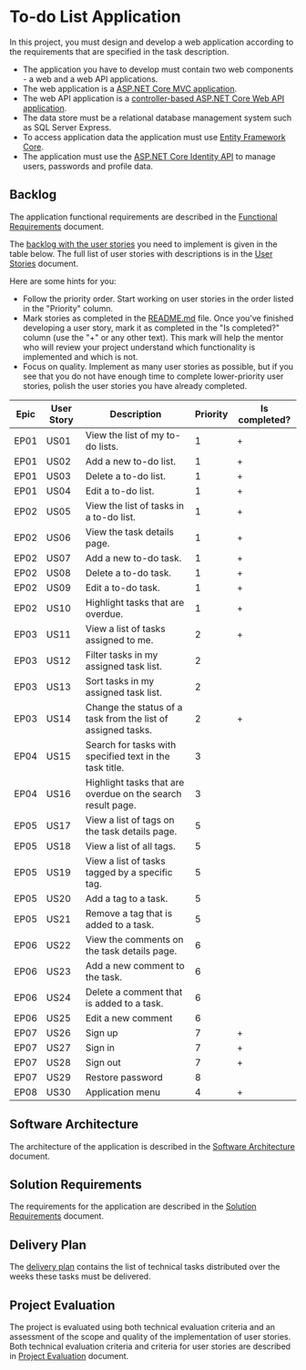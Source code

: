 # To-do List Application

In this project, you must design and develop a web application according to the requirements that are specified in the task description.
  * The application you have to develop must contain two web components - a web and a web API applications.
  * The web application is a [ASP.NET Core MVC application](https://learn.microsoft.com/en-us/aspnet/core/mvc/overview).
  * The web API application is a [controller-based ASP.NET Core Web API application](https://learn.microsoft.com/en-us/aspnet/core/fundamentals/apis).
  * The data store must be a relational database management system such as SQL Server Express.
  * To access application data the application must use [Entity Framework Core](https://learn.microsoft.com/en-us/ef/core/).
  * The application must use the [ASP.NET Core Identity API](https://learn.microsoft.com/en-us/aspnet/core/security/authentication/identity) to manage users, passwords and profile data.


## Backlog

The application functional requirements are described in the [Functional Requirements](functional-requirements.md) document.

The [backlog with the user stories](https://en.wikipedia.org/wiki/Product_backlog) you need to implement is given in the table below. The full list of user stories with descriptions is in the [User Stories](user-stories.md) document.

Here are some hints for you:
* Follow the priority order. Start working on user stories in the order listed in the "Priority" column.
* Mark stories as completed in the [README.md](README.md) file. Once you've finished developing a user story, mark it as completed in the "Is completed?" column (use the "+" or any other text). This mark will help the mentor who will review your project understand which functionality is implemented and which is not.
* Focus on quality. Implement as many user stories as possible, but if you see that you do not have enough time to complete lower-priority user stories, polish the user stories you have already completed.

| Epic | User Story | Description                                                                     | Priority | Is completed? |
|------|------------|---------------------------------------------------------------------------------|----------|---------------|
| EP01 | US01       | View the list of my to-do lists.                                                | 1        |      +        |
| EP01 | US02       | Add a new to-do list.                                                           | 1        |      +        |
| EP01 | US03       | Delete a to-do list.                                                            | 1        |      +        |
| EP01 | US04       | Edit a to-do list.                                                              | 1        |      +        |
| EP02 | US05       | View the list of tasks in a to-do list.                                         | 1        |      +        |
| EP02 | US06       | View the task details page.                                                     | 1        |      +        |
| EP02 | US07       | Add a new to-do task.                                                           | 1        |      +        |
| EP02 | US08       | Delete a to-do task.                                                            | 1        |      +        |
| EP02 | US09       | Edit a to-do task.                                                              | 1        |      +        |
| EP02 | US10       | Highlight tasks that are overdue.                                               | 1        |      +        |
| EP03 | US11       | View a list of tasks assigned to me.                                            | 2        |      +        |
| EP03 | US12       | Filter tasks in my assigned task list.                                          | 2        |               |
| EP03 | US13       | Sort tasks in my assigned task list.                                            | 2        |               |
| EP03 | US14       | Change the status of a task from the list of assigned tasks.                    | 2        |      +        |
| EP04 | US15       | Search for tasks with specified text in the task title.                         | 3        |               |
| EP04 | US16       | Highlight tasks that are overdue on the search result page.                     | 3        |               |
| EP05 | US17       | View a list of tags on the task details page.                                   | 5        |               |
| EP05 | US18       | View a list of all tags.                                                        | 5        |               |
| EP05 | US19       | View a list of tasks tagged by a specific tag.                                  | 5        |               |
| EP05 | US20       | Add a tag to a task.                                                            | 5        |               |
| EP05 | US21       | Remove a tag that is added to a task.                                           | 5        |               |
| EP06 | US22       | View the comments on the task details page.                                     | 6        |               |
| EP06 | US23       | Add a new comment to the task.                                                  | 6        |               |
| EP06 | US24       | Delete a comment that is added to a task.                                       | 6        |               |
| EP06 | US25       | Edit a new comment                                                              | 6        |               |
| EP07 | US26       | Sign up                                                                         | 7        |      +        |
| EP07 | US27       | Sign in                                                                         | 7        |      +        |
| EP07 | US28       | Sign out                                                                        | 7        |      +        |
| EP07 | US29       | Restore password                                                                | 8        |               |
| EP08 | US30       | Application menu                                                                | 4        |      +        |


## Software Architecture

The architecture of the application is described in the [Software Architecture](software-architecture.md) document.


## Solution Requirements

The requirements for the application are described in the [Solution Requirements](solution-requirements.md) document.


## Delivery Plan

The [delivery plan](delivery-plan.md) contains the list of technical tasks distributed over the weeks these tasks must be delivered.


## Project Evaluation

The project is evaluated using both technical evaluation criteria and an assessment of the scope and quality of the implementation of user stories. Both technical evaluation criteria and criteria for user stories are described in [Project Evaluation](project-evaluation.md) document.
